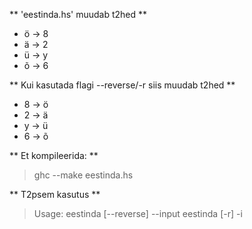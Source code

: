 ** 'eestinda.hs' muudab t2hed **
- ö -> 8
- ä -> 2
- ü -> y
- õ -> 6

** Kui kasutada flagi --reverse/-r siis muudab t2hed **
- 8 -> ö
- 2 -> ä
- y -> ü
- 6 -> õ 

** Et kompileerida: **
> ghc --make eestinda.hs

** T2psem kasutus **
> Usage: eestinda [--reverse] --input <filename>
>       eestinda [-r] -i <filename>
